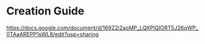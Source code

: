 # Creation Guide
https://docs.google.com/document/d/169Z2i2aoMP_LQXPlQlORT5J26qWP_0TAaAREPP1sWL8/edit?usp=sharing
